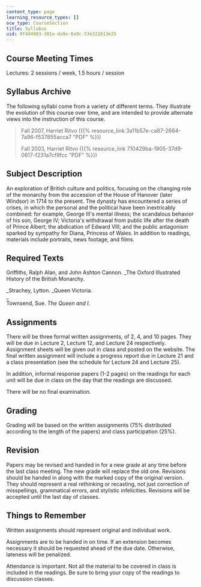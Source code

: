 ```yaml
---
content_type: page
learning_resource_types: []
ocw_type: CourseSection
title: Syllabus
uid: 9f4d4903-301e-da9e-0a9c-53e322613e25
---
```


Course Meeting Times
--------------------

Lectures: 2 sessions / week, 1.5 hours / session

Syllabus Archive
----------------

The following syllabi come from a variety of different terms. They illustrate the evolution of this course over time, and are intended to provide alternate views into the instruction of this course.

> Fall 2007, Harriet Ritvo ({{% resource_link 3a11b57e-ca87-2664-7a96-f537855acca7 "PDF" %}})
> 
> Fall 2003, Harriet Ritvo ({{% resource_link 710429ba-1905-37d9-0617-f231a7cf9fcc "PDF" %}})

Subject Description
-------------------

An exploration of British culture and politics, focusing on the changing role of the monarchy from the accession of the House of Hanover (later Windsor) in 1714 to the present. The dynasty has encountered a series of crises, in which the personal and the political have been inextricably combined: for example, George III's mental illness; the scandalous behavior of his son, George IV; Victoria's withdrawal from public life after the death of Prince Albert; the abdication of Edward VIII; and the public antagonism sparked by sympathy for Diana, Princess of Wales. In addition to readings, materials include portraits, news footage, and films.

Required Texts
--------------

Griffiths, Ralph Alan, and John Ashton Cannon. _The Oxford Illustrated History of the British Monarchy.  
  
_Strachey, Lytton. _Queen Victoria.  
_  
Townsend, Sue. _The Queen and I._

Assignments
-----------

There will be three formal written assignments, of 2, 4, and 10 pages. They will be due in Lecture 2, Lecture 12, and Lecture 24 respectively. Assignment sheets will be given out in class and posted on the website. The final written assignment will include a progress report due in Lecture 21 and a class presentation (see the schedule for Lecture 24 and Lecture 25).

In addition, informal response papers (1-2 pages) on the readings for each unit will be due in class on the day that the readings are discussed.

There will be no final examination.

Grading
-------

Grading will be based on the written assignments (75% distributed according to the length of the papers) and class participation (25%).

Revision
--------

Papers may be revised and handed in for a new grade at any time before the last class meeting. The new grade will replace the old one. Revisions should be handed in along with the marked copy of the original version. They should represent a real rethinking or recasting, not just correction of misspellings, grammatical errors, and stylistic infelicities. Revisions will be accepted until the last day of classes.

Things to Remember
------------------

Written assignments should represent original and individual work.

Assignments are to be handed in on time. If an extension becomes necessary it should be requested ahead of the due date. Otherwise, lateness will be penalized.

Attendance is important. Not all the material to be covered in class is included in the readings. Be sure to bring your copy of the readings to discussion classes.